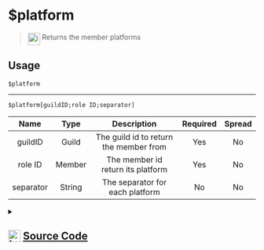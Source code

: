 # $platform
> <img align="top" src="https://upload.wikimedia.org/wikipedia/commons/thumb/e/e4/Infobox_info_icon.svg/160px-Infobox_info_icon.svg.png?20150409153300" alt="image" width="25" height="auto"> Returns the member platforms
## Usage
```
$platform
```
---
```
$platform[guildID;role ID;separator]
```
| Name | Type | Description | Required | Spread
| :---: | :---: | :---: | :---: | :---: |
guildID | Guild | The guild id to return the member from | Yes | No
role ID | Member | The member id return its platform | Yes | No
separator | String | The separator for each platform | No | No
<details>
<summary>
    
## <img align="top" src="https://cdn4.iconfinder.com/data/icons/iconsimple-logotypes/512/github-512.png" alt="image" width="25" height="auto">  [Source Code](https://github.com/tryforge/ForgeScript-V2/blob/main/src/native/platform.ts)
    
</summary>
    
```ts
import { ArgType, NativeFunction, Return } from "../structures"

export default new NativeFunction({
    name: "$platform",
    description: "Returns the member platforms",
    brackets: false,
    unwrap: true,
    args: [
        {
            
            name: "guildID",
            description: "The guild id to return the member from",
            rest: false,
            type: ArgType.Guild,
            required: true
        },
        {
            name: "role ID",
            description: "The member id return its platform",
            rest: false,
            type: ArgType.Member,
            pointer: 0,
            required: true
        },
        {
            name: "separator",
            description: "The separator for each platform",
            rest: false,
            type: ArgType.String
        }
    ],
    execute(ctx, [ guild, member, sep ]) {
        return Return.success(
            Object.keys((member ?? ctx.member)?.presence?.clientStatus ?? {}).join(sep || ", ")
        )
    }
})
```
    
</details>